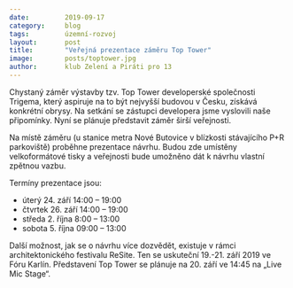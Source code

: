 ```yaml
---
date:         2019-09-17
category:     blog
tags:         územní-rozvoj
layout:       post
title:        "Veřejná prezentace záměru Top Tower"
image:        posts/toptower.jpg
author:       klub Zelení a Piráti pro 13
---
```


Chystaný záměr výstavby tzv. Top Tower developerské společnosti Trigema, který aspiruje na to být nejvyšší budovou v Česku, získává konkrétní obrysy. Na setkání se zástupci developera jsme vyslovili naše připomínky. Nyní se plánuje představit záměr širší veřejnosti.

Na místě záměru (u stanice metra Nové Butovice v blízkosti stávajícího P+R parkoviště) proběhne prezentace návrhu. Budou zde umístěny velkoformátové tisky a veřejnosti bude umožněno dát k návrhu vlastní zpětnou vazbu.

Termíny prezentace jsou:

* úterý 24. září 14:00 – 19:00
* čtvrtek 26. září 14:00 – 19:00
* středa 2. října 8:00 – 13:00
* sobota 5. října 09:00 – 13:00

Další možnost, jak se o návrhu více dozvědět, existuje v rámci architektonického festivalu ReSite. Ten se uskuteční 19.-21. září 2019 ve Fóru Karlín. Představení Top Tower se plánuje na 20. září ve 14:45 na „Live Mic Stage“.
